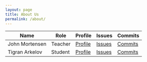 ```yaml
---
layout: page
title: About Us
permalink: /about/
---
```


<table>
  <thead>
  <tr>
    <th>Name</th>
    <th>Role</th>
    <th>Profile</th>
    <th>Issues</th>
    <th>Commits</th>
  </tr>
  </thead>
  <tbody id="users">
  <tr>
    <td>John Mortensen</td>
    <td>Teacher</td>
    <td><a href="https://github.com/jm1021" target="_blank">Profile</a></td>
    <td><a href="https://github.com/nighthawkcoders/APCSA/issues/assigned/jm1021" target="_blank">Issues</a></td>
    <td><a href="https://github.com/nighthawkcoders/APCSA/commits?author=jm1021" target="_blank">Commits</a></td>
  </tr>
  <tr>
    <td>Tigran Arkelov</td>
    <td>Student</td>
    <td><a href="https://github.com/Tigran7" target="_blank">Profile</a></td>
    <td><a href="https://github.com/nighthawkcoders/APCSA/issues/assigned/Tigran7" target="_blank">Issues</a></td>
    <td><a href="https://github.com/nighthawkcoders/APCSA/commits?author=Tigran7" target="_blank">Commits</a></td>
  </tr>
  </tbody>
</table>

<script>
  const options = {
	method: 'GET',
	headers: {
		'X-RapidAPI-Key': 'dec069b877msh0d9d0827664078cp1a18fajsn2afac35ae063',
		'X-RapidAPI-Host': 'corona-virus-world-and-india-data.p.rapidapi.com'
	}
  };

  //Async fetch API
  fetch('https://corona-virus-world-and-india-data.p.rapidapi.com/api', options)
    .then(response => {
      // prepare HTML search result container for new output
      const resultContainer = document.getElementById("users");
      // check for errors
      if (response.status !== 200) {
          const errorMsg = 'Database response error: ' + response.status;
          console.log(errorMsg);
          const tr = document.createElement("tr");
          const td = document.createElement("td");
          td.innerHTML = errorMsg;
          tr.appendChild(td);
          resultContainer.appendChild(tr);
          return;
      }
      // response contains valid result
      response.json().then(data => {
          console.log(data);
          //create a table row for the new user

            const tr = document.createElement("tr");

            const td = document.createElement("td");
            td.innerHTML =  data.world_total;
            tr.appendChild(td);
            resultContainer.appendChild(tr);

            const td = document.createElement("td");
            td.innerHTML =  data.countries_stat;
            tr.appendChild(td); 
            resultContainer.appendChild(tr);
          
      })
  })
  .catch(err => console.error(err));
</script>

